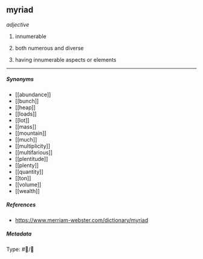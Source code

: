 
## myriad  # 

_adjective_

1. innumerable

2. both numerous and diverse

3. having innumerable aspects or elements

___

##### Synonyms

-   [[abundance]]
-   [[bunch]]
-   [[heap]]
-   [[loads]]
-   [[lot]]
-   [[mass]]
-   [[mountain]]
-   [[much]]
-   [[multiplicity]]
-   [[multifarious]]
-   [[plentitude]]
-   [[plenty]]
-   [[quantity]]
-   [[ton]]
-   [[volume]]
-   [[wealth]]

##### References 

- https://www.merriam-webster.com/dictionary/myriad

##### Metadata

Type: #💬/💬 

